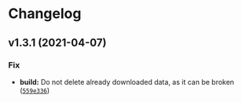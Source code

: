 # Changelog

<!--next-version-placeholder-->

## v1.3.1 (2021-04-07)
### Fix
* **build:** Do not delete already downloaded data, as it can be broken ([`559e336`](https://github.com/NaturalAntibody/ANARCI/commit/559e336c05aaa3b515b270a37f67ee8a4eaf93bb))
